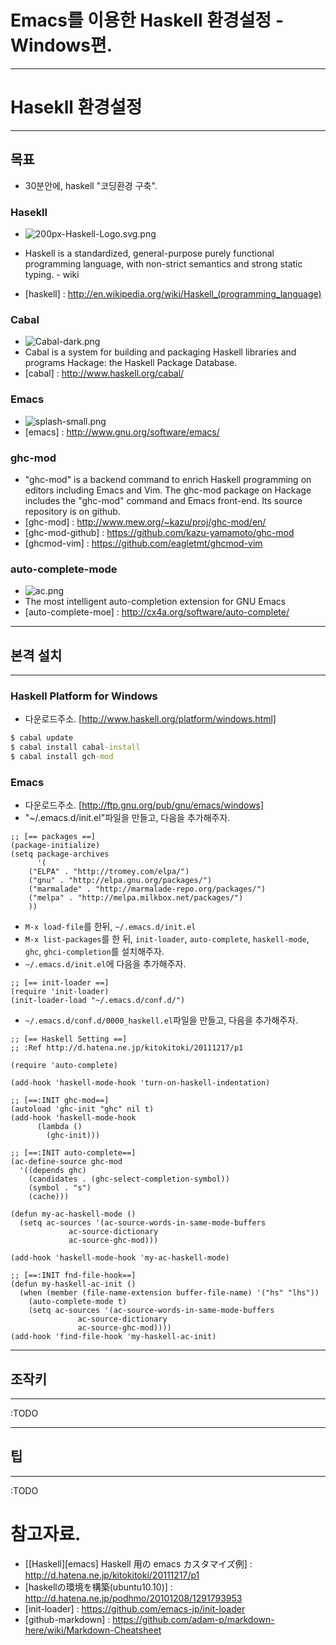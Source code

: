  Emacs를 이용한 Haskell 환경설정 - Windows편.
====================================

----------------------------------
# Hasekll 환경설정
----------------------------------
## 목표
 - 30분안에, haskell "코딩환경 구축".

### Hasekll
 - ![200px-Haskell-Logo.svg.png](http://upload.wikimedia.org/wikipedia/commons/thumb/1/1c/Haskell-Logo.svg/200px-Haskell-Logo.svg.png "")

 - Haskell is a standardized, general-purpose purely functional programming language, with non-strict semantics and strong static typing. - wiki
 - [haskell] : http://en.wikipedia.org/wiki/Haskell_(programming_language)
 
### Cabal
 - ![Cabal-dark.png](http://hackage.haskell.org/images/Cabal-dark.png "")
 - Cabal is a system for building and packaging Haskell libraries and programs
  Hackage: the Haskell Package Database.
 - [cabal] : http://www.haskell.org/cabal/

### Emacs
 - ![splash-small.png](http://www.gnu.org/software/emacs/tour/images/splash-small.png "")
 - [emacs] : http://www.gnu.org/software/emacs/
 
### ghc-mod
 - "ghc-mod" is a backend command to enrich Haskell programming on editors including Emacs and Vim. The ghc-mod package on Hackage includes the "ghc-mod" command and Emacs front-end. Its source repository is on github.
 - [ghc-mod] : http://www.mew.org/~kazu/proj/ghc-mod/en/
 - [ghc-mod-github] : https://github.com/kazu-yamamoto/ghc-mod
 - [ghcmod-vim] : https://github.com/eagletmt/ghcmod-vim
 
### auto-complete-mode
 - ![ac.png](http://cx4a.org/software/auto-complete/ac.png "")
 - The most intelligent auto-completion extension for GNU Emacs
 - [auto-complete-moe] : http://cx4a.org/software/auto-complete/

----------------------------------
## 본격 설치
----------------------------------

### Haskell Platform for Windows
 * 다운로드주소. [http://www.haskell.org/platform/windows.html]

````cmd
$ cabal update
$ cabal install cabal-install
$ cabal install gch-mod
````

###  Emacs
 * 다운로드주소. [http://ftp.gnu.org/pub/gnu/emacs/windows]
 * "~/.emacs.d/init.el"파일을 만들고, 다음을 추가해주자.

````elisp
;; [== packages ==]
(package-initialize)
(setq package-archives
      '(
	("ELPA" . "http://tromey.com/elpa/")
	("gnu" . "http://elpa.gnu.org/packages/")
	("marmalade" . "http://marmalade-repo.org/packages/")
	("melpa" . "http://melpa.milkbox.net/packages/")
	))
````
 * `M-x load-file`를 한뒤,  `~/.emacs.d/init.el`
 * `M-x list-packages`를 한 뒤, `init-loader`, `auto-complete`, `haskell-mode`, `ghc`, `ghci-completion`를 설치해주자.
 * `~/.emacs.d/init.el`에 다음을 추가해주자.

````elisp
;; [== init-loader ==]
(require 'init-loader)
(init-loader-load "~/.emacs.d/conf.d/")
````

 * `~/.emacs.d/conf.d/0000_haskell.el`파일을 만들고, 다음을 추가해주자.

```elisp
;; [== Haskell Setting ==]
;; :Ref http://d.hatena.ne.jp/kitokitoki/20111217/p1

(require 'auto-complete)

(add-hook 'haskell-mode-hook 'turn-on-haskell-indentation)

;; [==:INIT ghc-mod==]
(autoload 'ghc-init "ghc" nil t)
(add-hook 'haskell-mode-hook
	  (lambda ()
	    (ghc-init)))

;; [==:INIT auto-complete==]
(ac-define-source ghc-mod
  '((depends ghc)
    (candidates . (ghc-select-completion-symbol))
    (symbol . "s")
    (cache)))

(defun my-ac-haskell-mode ()
  (setq ac-sources '(ac-source-words-in-same-mode-buffers
		     ac-source-dictionary
		     ac-source-ghc-mod)))

(add-hook 'haskell-mode-hook 'my-ac-haskell-mode)

;; [==:INIT fnd-file-hook==]
(defun my-haskell-ac-init ()
  (when (member (file-name-extension buffer-file-name) '("hs" "lhs"))
    (auto-complete-mode t)
    (setq ac-sources '(ac-source-words-in-same-mode-buffers
		       ac-source-dictionary
		       ac-source-ghc-mod))))
(add-hook 'find-file-hook 'my-haskell-ac-init)
```

----------------------------------
## 조작키
----------------------------------
:TODO

----------------------------------
## 팁
----------------------------------
:TODO

# 참고자료.

 * [[Haskell][emacs] Haskell 用の emacs カスタマイズ例] : http://d.hatena.ne.jp/kitokitoki/20111217/p1
 * [haskellの環境を構築(ubuntu10.10)] : http://d.hatena.ne.jp/podhmo/20101208/1291793953
 * [init-loader] : https://github.com/emacs-jp/init-loader
 * [github-markdown] : https://github.com/adam-p/markdown-here/wiki/Markdown-Cheatsheet